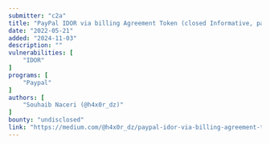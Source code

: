 ```yaml
---
submitter: "c2a"
title: "PayPal IDOR via billing Agreement Token (closed Informative, payment fraud)"
date: "2022-05-21"
added: "2024-11-03"
description: ""
vulnerabilities: [
    "IDOR"
]
programs: [
    "Paypal"
]
authors: [
    "Souhaib Naceri (@h4x0r_dz)"
]
bounty: "undisclosed"
link: "https://medium.com/@h4x0r_dz/paypal-idor-via-billing-agreement-token-closed-informative-payment-fraud-3245202fab38"
---
```





